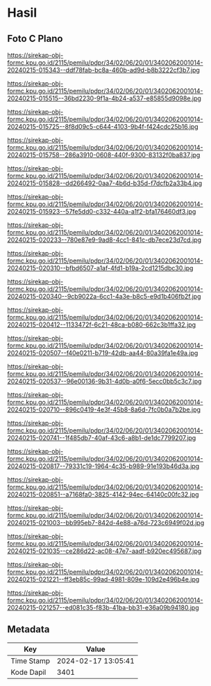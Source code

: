 # Hasil

## Foto C Plano

https://sirekap-obj-formc.kpu.go.id/2115/pemilu/pdpr/34/02/06/20/01/3402062001014-20240215-015343--ddf78fab-bc8a-460b-ad9d-b8b3222cf3b7.jpg

https://sirekap-obj-formc.kpu.go.id/2115/pemilu/pdpr/34/02/06/20/01/3402062001014-20240215-015515--36bd2230-9f1a-4b24-a537-e85855d9098e.jpg

https://sirekap-obj-formc.kpu.go.id/2115/pemilu/pdpr/34/02/06/20/01/3402062001014-20240215-015725--8f8d09c5-c644-4103-9b4f-f424cdc25b16.jpg

https://sirekap-obj-formc.kpu.go.id/2115/pemilu/pdpr/34/02/06/20/01/3402062001014-20240215-015758--286a3910-0608-440f-9300-83132f0ba837.jpg

https://sirekap-obj-formc.kpu.go.id/2115/pemilu/pdpr/34/02/06/20/01/3402062001014-20240215-015828--dd266492-0aa7-4b6d-b35d-f7dcfb2a33b4.jpg

https://sirekap-obj-formc.kpu.go.id/2115/pemilu/pdpr/34/02/06/20/01/3402062001014-20240215-015923--57fe5dd0-c332-440a-a1f2-bfa176460df3.jpg

https://sirekap-obj-formc.kpu.go.id/2115/pemilu/pdpr/34/02/06/20/01/3402062001014-20240215-020233--780e87e9-9ad8-4cc1-841c-db7ece23d7cd.jpg

https://sirekap-obj-formc.kpu.go.id/2115/pemilu/pdpr/34/02/06/20/01/3402062001014-20240215-020310--bfbd6507-a1af-4fd1-b19a-2cd1215dbc30.jpg

https://sirekap-obj-formc.kpu.go.id/2115/pemilu/pdpr/34/02/06/20/01/3402062001014-20240215-020340--9cb9022a-6cc1-4a3e-b8c5-e9d1b406fb2f.jpg

https://sirekap-obj-formc.kpu.go.id/2115/pemilu/pdpr/34/02/06/20/01/3402062001014-20240215-020412--1133472f-6c21-48ca-b080-662c3b1ffa32.jpg

https://sirekap-obj-formc.kpu.go.id/2115/pemilu/pdpr/34/02/06/20/01/3402062001014-20240215-020507--f40e0211-b719-42db-aa44-80a39fa1e49a.jpg

https://sirekap-obj-formc.kpu.go.id/2115/pemilu/pdpr/34/02/06/20/01/3402062001014-20240215-020537--96e00136-9b31-4d0b-a0f6-5ecc0bb5c3c7.jpg

https://sirekap-obj-formc.kpu.go.id/2115/pemilu/pdpr/34/02/06/20/01/3402062001014-20240215-020710--896c0419-4e3f-45b8-8a6d-7fc0b0a7b2be.jpg

https://sirekap-obj-formc.kpu.go.id/2115/pemilu/pdpr/34/02/06/20/01/3402062001014-20240215-020741--1f485db7-40af-43c6-a8b1-de1dc7799207.jpg

https://sirekap-obj-formc.kpu.go.id/2115/pemilu/pdpr/34/02/06/20/01/3402062001014-20240215-020817--79331c19-1964-4c35-b989-91e193b46d3a.jpg

https://sirekap-obj-formc.kpu.go.id/2115/pemilu/pdpr/34/02/06/20/01/3402062001014-20240215-020851--a7168fa0-3825-4142-94ec-64140c00fc32.jpg

https://sirekap-obj-formc.kpu.go.id/2115/pemilu/pdpr/34/02/06/20/01/3402062001014-20240215-021003--bb995eb7-842d-4e88-a76d-723c6949f02d.jpg

https://sirekap-obj-formc.kpu.go.id/2115/pemilu/pdpr/34/02/06/20/01/3402062001014-20240215-021035--ce286d22-ac08-47e7-aadf-b920ec495687.jpg

https://sirekap-obj-formc.kpu.go.id/2115/pemilu/pdpr/34/02/06/20/01/3402062001014-20240215-021221--ff3eb85c-99ad-4981-809e-109d2e496b4e.jpg

https://sirekap-obj-formc.kpu.go.id/2115/pemilu/pdpr/34/02/06/20/01/3402062001014-20240215-021257--ed081c35-f83b-41ba-bb31-e36a09b94180.jpg


## Metadata

| Key        | Value               |
| ---------- | ------------------- |
| Time Stamp | 2024-02-17 13:05:41 |
| Kode Dapil | 3401                |



